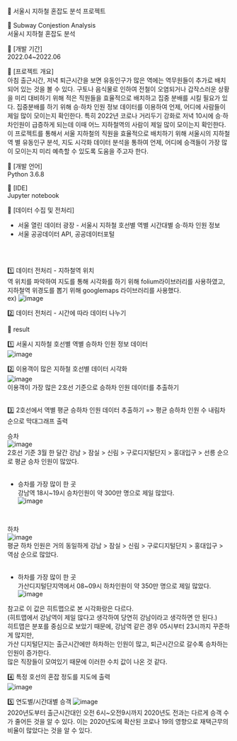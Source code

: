 :book: 서울시 지하철 혼잡도 분석 프로젝트 <br/>

:round_pushpin: Subway Conjestion Analysis <br/>
서울시 지하철 혼잡도 분석

:round_pushpin: [개발 기간] <br/>
2022.04~2022.06

:round_pushpin: [프로젝트 개요] <br/>
아침 출근시간, 저녁 퇴근시간을 보면 유동인구가 많은 역에는 역무원들이 추가로 배치되어 있는 것을 볼 수 있다. 구토나 음식물로 인하여 전철이 오염되거나 갑작스러운 상황을 미리 대비하기 위해 적은 직원들을 효율적으로 배치하고 집중 분배를 시킬 필요가 있다. 집중분배를 하기 위해 승·하차 인원 정보 데이터를 이용하여 언제, 어디에 사람들이 제일 많이 모이는지 확인한다. 특히 2022년 코로나 거리두기 강화로 저녁 10시에 승·하차인원이 급증하게 되는데 이때 어느 지하철역의 사람이 제일 많이 모이는지 확인한다.
이 프로젝트를 통해서 서울 지하철의 직원을 효율적으로 배치하기 위해 서울시의 지하철 역 별 유동인구 분석, 지도 시각화 데이터 분석을 통하여 언제, 어디에 승객들이 가장 많이 모이는지 미리 예측할 수 있도록 도움을 주고자 한다. <br/>

:round_pushpin: [개발 언어] <br/>
Python 3.6.8

:round_pushpin: [IDE] <br/>
Jupyter notebook

:round_pushpin: [데이터 수집 및 전처리] <br/>
- 서울 열린 데이터 광장 - 서울시 지하철 호선별 역별 시간대별 승·하차 인원 정보<br/>
- 서울 공공데이터 API, 공공데이터포털 <br/>
<br/>
<br/>

:one: 데이터 전처리 - 지하철역 위치 <br/>
역 위치를 파악하여 지도를 통해 시각화를 하기 위해 folium라이브러리를 사용하였고, 지하철역 위경도를 뽑기 위해 googlemaps 라이브러리를 사용했다.  <br/>
ex) 
![image](https://github.com/kyounggseo/perconal-projects/assets/102573192/e73f481b-2d0a-4fae-b59a-de2ad2632ca6)  <br/>

:two: 데이터 전처리 - 시간에 따라 데이터 나누기 <br/>

:round_pushpin: result <br/>

:one: 서울시 지하철 호선별 역별 승하차 인원 정보 데이터<br/>
![image](https://user-images.githubusercontent.com/102573192/223920418-aa43ba47-c028-4fb2-ba04-3946c73a1592.png)<br/>

:two: 이용객이 많은 지하철 호선별 데이터 시각화<br/>
![image](https://user-images.githubusercontent.com/102573192/223919172-f25b36d1-46d9-41ba-9a1a-c323009da2d2.png)<br/>
이용객이 가장 많은 2호선 기준으로 승하차 인원 데이터를 추출하기<br/>
<br/>

:three: 2호선에서 역별 평균 승하차 인원 데이터 추출하기 => 평균 승하차 인원 수 내림차순으로 막대그래프 출력<br/>

승차<br/>
![image](https://user-images.githubusercontent.com/102573192/223920823-7ed1f037-7b8a-482f-b004-08cae458050b.png)<br/>
2호선 기준 3월 한 달간 강남 > 잠실 > 신림 > 구로디지털단지 > 홍대입구 > 선릉 순으로 평균 승차 인원이 많았다.<br/>
<br/>

- 승차를 가장 많이 한 곳<br/>
강남역 18시~19시 승차인원이 약 300만 명으로 제일 많았다.<br/>
![image](https://github.com/kyounggseo/perconal-projects/assets/102573192/cc9c8ddd-128a-467e-a550-f1f1c4b4e3f6)<br/>
<br/>

하차<br/>
![image](https://github.com/kyounggseo/perconal-projects/assets/102573192/412b8b88-509b-4cbc-84bc-b03de48abcdb)<br/>
평균 하차 인원은 거의 동일하게 강남 > 잠실 > 신림 > 구로디지털단지 > 홍대입구 > 역삼 순으로 많았다.<br/>
<br/>

- 하차를 가장 많이 한 곳 <br/>
가산디지털단지역에서 08~09시 하차인원이 약 350만 명으로 제일 많았다. <br/>
![image](https://github.com/kyounggseo/perconal-projects/assets/102573192/0c062270-0c4e-4f35-afc7-c415a8bfd44e) <br/>

참고로 이 값은 히트맵으로 본 시각화랑은 다르다.<br/>
(히트맵에서 강남역이 제일 많다고 생각하여 당연히 강남이라고 생각하면 안 된다.)<br/>
히트맵은 분포를 중심으로 보았기 때문에, 강남역 같은 경우 05시부터 23시까지 꾸준하게 많지만, <br/>
가산 디지털단지는 출근시간에만 하차하는 인원이 많고, 퇴근시간으로 갈수록 승차하는 인원이 증가한다. <br/>
많은 직장들이 모여있기 때문에 이러한 수치 값이 나온 것 같다. <br/>

:four: 특정 호선의 혼잡 정도를 지도에 출력<br/>
![image](https://user-images.githubusercontent.com/102573192/209819450-26b5c734-3dc3-4bc4-ba0b-ea2a29b33515.png)<br/>

:five: 연도별/시간대별 승객 
![image](https://user-images.githubusercontent.com/102573192/223921977-f35476c7-9c0b-434d-861b-956cdedcd657.png) <br/>
2020년도부터 출근시간대인 오전 6시~오전9시까지 2020년도 전과는 다르게 승객 수가 줄어든 것을 알 수 있다. 이는 2020년도에 확산된 코로나 19의 영향으로 재택근무의 비율이 많았다는 것을 알 수 있다. <br/>



